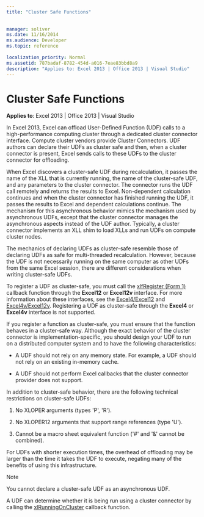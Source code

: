 ```yaml
---
title: "Cluster Safe Functions"
 
 
manager: soliver
ms.date: 11/16/2014
ms.audience: Developer
ms.topic: reference
 
localization_priority: Normal
ms.assetid: 787badaf-8782-454d-a016-7eae83bbd8a9
description: "Applies to: Excel 2013 | Office 2013 | Visual Studio"
---
```


# Cluster Safe Functions

**Applies to**: Excel 2013 | Office 2013 | Visual Studio 
  
In Excel 2013, Excel can offload User-Defined Function (UDF) calls to a high-performance computing cluster through a dedicated cluster connector interface. Compute cluster vendors provide Cluster Connectors. UDF authors can declare their UDFs as cluster safe and then, when a cluster connector is present, Excel sends calls to these UDFs to the cluster connector for offloading.
  
When Excel discovers a cluster-safe UDF during recalculation, it passes the name of the XLL that is currently running, the name of the cluster-safe UDF, and any parameters to the cluster connector. The connector runs the UDF call remotely and returns the results to Excel. Non-dependent calculation continues and when the cluster connector has finished running the UDF, it passes the results to Excel and dependent calculations continue. The mechanism for this asynchronous behavior mimics the mechanism used by asynchronous UDFs, except that the cluster connector manages the asynchronous aspects instead of the UDF author. Typically, a cluster connector implements an XLL shim to load XLLs and run UDFs on compute cluster nodes.
  
The mechanics of declaring UDFs as cluster-safe resemble those of declaring UDFs as safe for multi-threaded recalculation. However, because the UDF is not necessarily running on the same computer as other UDFs from the same Excel session, there are different considerations when writing cluster-safe UDFs.
  
To register a UDF as cluster-safe, you must call the [xlfRegister (Form 1)](xlfregister-form-1.md) callback function through the **Excel12** or **Excel12v** interface. For more information about these interfaces, see the [Excel4/Excel12](excel4-excel12.md) and [Excel4v/Excel12v](excel4v-excel12v.md). Registering a UDF as cluster-safe through the **Excel4** or **Excel4v** interface is not supported. 
  
If you register a function as cluster-safe, you must ensure that the function behaves in a cluster-safe way. Although the exact behavior of the cluster connector is implementation-specific, you should design your UDF to run on a distributed computer system and to have the following characteristics:
  
- A UDF should not rely on any memory state. For example, a UDF should not rely on an existing in-memory cache.
    
- A UDF should not perform Excel callbacks that the cluster connector provider does not support.
    
In addition to cluster-safe behavior, there are the following technical restrictions on cluster-safe UDFs:
  
1. No XLOPER arguments (types 'P', 'R').
    
2. No XLOPER12 arguments that support range references (type 'U').
    
3. Cannot be a macro sheet equivalent function ('#' and '&amp;' cannot be combined).
    
For UDFs with shorter execution times, the overhead of offloading may be larger than the time it takes the UDF to execute, negating many of the benefits of using this infrastructure.
  
> [!NOTE]
> You cannot declare a cluster-safe UDF as an asynchronous UDF. 
  
A UDF can determine whether it is being run using a cluster connector by calling the [xlRunningOnCluster](xlrunningoncluster.md) callback function. 
  

